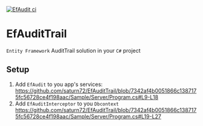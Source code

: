 [![EfAudit ci](https://github.com/saturn72/EfAuditTrail/actions/workflows/cont-delivery.yml/badge.svg)](https://github.com/saturn72/EfAuditTrail/actions/workflows/cont-delivery.yml)
# EfAuditTrail
`Entity Framework` AuditTrail solution in your `C#` project


## Setup
  1. Add `EfAudit` to you app's services:
  https://github.com/saturn72/EfAuditTrail/blob/7342af4b0051866c1387175fc56728ce4f198aac/Sample/Server/Program.cs#L9-L18
  3. Add `EfAuditInterceptor` to you `Dbcontext`
  https://github.com/saturn72/EfAuditTrail/blob/7342af4b0051866c1387175fc56728ce4f198aac/Sample/Server/Program.cs#L19-L27

